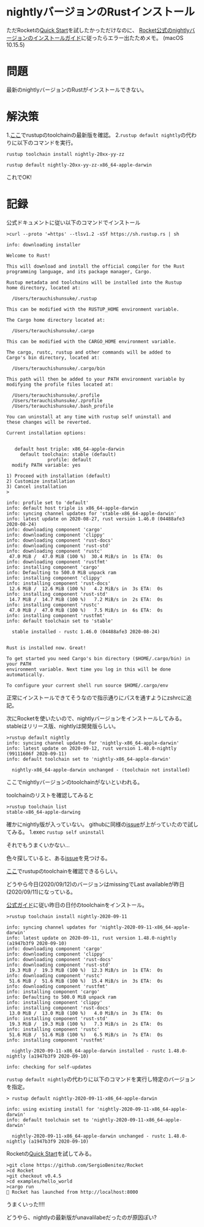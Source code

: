 # nightlyバージョンのRustインストール
ただRocketの[Quick Start](https://rocket.rs/v0.4/guide/quickstart/)を試したかっただけなのに、
[Rocket公式のnightlyバージョンのインストールガイド](https://rocket.rs/v0.4/guide/getting-started/)に従ったらエラー出たためメモ。
(macOS 10.15.5)

# 問題
最新のnightlyバージョンのRustがインストールできない。

# 解決策

1.[ここ](https://rust-lang.github.io/rustup-components-history/x86_64-apple-darwin.html)でrustupのtoolchainの最新版を確認。
2.`rustup default nightly`の代わりに以下のコマンドを実行。

`rustup toolchain install nightly-20xx-yy-zz`

`rustup default nightly-20xx-yy-zz-x86_64-apple-darwin`

これでOK!

# 記録

公式ドキュメントに従い以下のコマンドでインストール

```
>curl --proto '=https' --tlsv1.2 -sSf https://sh.rustup.rs | sh

info: downloading installer

Welcome to Rust!

This will download and install the official compiler for the Rust
programming language, and its package manager, Cargo.

Rustup metadata and toolchains will be installed into the Rustup
home directory, located at:

  /Users/terauchishunsuke/.rustup

This can be modified with the RUSTUP_HOME environment variable.

The Cargo home directory located at:

  /Users/terauchishunsuke/.cargo

This can be modified with the CARGO_HOME environment variable.

The cargo, rustc, rustup and other commands will be added to
Cargo's bin directory, located at:

  /Users/terauchishunsuke/.cargo/bin

This path will then be added to your PATH environment variable by
modifying the profile files located at:

  /Users/terauchishunsuke/.profile
  /Users/terauchishunsuke/.zprofile
  /Users/terauchishunsuke/.bash_profile

You can uninstall at any time with rustup self uninstall and
these changes will be reverted.

Current installation options:


   default host triple: x86_64-apple-darwin
     default toolchain: stable (default)
               profile: default
  modify PATH variable: yes

1) Proceed with installation (default)
2) Customize installation
3) Cancel installation
>

info: profile set to 'default'
info: default host triple is x86_64-apple-darwin
info: syncing channel updates for 'stable-x86_64-apple-darwin'
info: latest update on 2020-08-27, rust version 1.46.0 (04488afe3 2020-08-24)
info: downloading component 'cargo'
info: downloading component 'clippy'
info: downloading component 'rust-docs'
info: downloading component 'rust-std'
info: downloading component 'rustc'
 47.0 MiB /  47.0 MiB (100 %)  30.4 MiB/s in  1s ETA:  0s
info: downloading component 'rustfmt'
info: installing component 'cargo'
info: Defaulting to 500.0 MiB unpack ram
info: installing component 'clippy'
info: installing component 'rust-docs'
 12.6 MiB /  12.6 MiB (100 %)   4.2 MiB/s in  3s ETA:  0s
info: installing component 'rust-std'
 14.7 MiB /  14.7 MiB (100 %)   7.2 MiB/s in  2s ETA:  0s
info: installing component 'rustc'
 47.0 MiB /  47.0 MiB (100 %)   7.5 MiB/s in  6s ETA:  0s
info: installing component 'rustfmt'
info: default toolchain set to 'stable'

  stable installed - rustc 1.46.0 (04488afe3 2020-08-24)


Rust is installed now. Great!

To get started you need Cargo's bin directory ($HOME/.cargo/bin) in your PATH
environment variable. Next time you log in this will be done
automatically.

To configure your current shell run source $HOME/.cargo/env
```

正常にインストールできてそうなので指示通りにパスを通すようにzshrcに追記。

次にRocketを使いたいので、nightlyバージョンをインストールしてみる。
stableはリリース版、nightlyは開発版らしい。

```
>rustup default nightly
info: syncing channel updates for 'nightly-x86_64-apple-darwin'
info: latest update on 2020-09-12, rust version 1.48.0-nightly (99111606f 2020-09-11)
info: default toolchain set to 'nightly-x86_64-apple-darwin'

  nightly-x86_64-apple-darwin unchanged - (toolchain not installed)
```

ここでnightlyバージョンのtoolchainがないといわれる。

toolchainのリストを確認してみると

```
>rustup toolchain list
stable-x86_64-apple-darwing
```
確かにnightly版が入っていない。
githubに同様の[issue](https://github.com/rust-lang/rust/issues/46391)が上がっていたので試してみる。
1.exec `rustup self uninstall`

それでもうまくいかない...

色々探していると、ある[issue](https://github.com/rust-lang/rust/issues/55571)を見つける。

[ここ](https://rust-lang.github.io/rustup-components-history/x86_64-apple-darwin.html)でrustupのtoolchainを確認できるらしい。

どうやら今日(2020/09/12)のバージョンはmissingでLast availableが昨日(2020/09/11)になっている。

[公式ガイド](https://doc.rust-lang.org/edition-guide/rust-2018/rustup-for-managing-rust-versions.html)に従い昨日の日付のtoolchainをインストール。

```
>rustup toolchain install nightly-2020-09-11

info: syncing channel updates for 'nightly-2020-09-11-x86_64-apple-darwin'
info: latest update on 2020-09-11, rust version 1.48.0-nightly (a1947b3f9 2020-09-10)
info: downloading component 'cargo'
info: downloading component 'clippy'
info: downloading component 'rust-docs'
info: downloading component 'rust-std'
 19.3 MiB /  19.3 MiB (100 %)  12.3 MiB/s in  1s ETA:  0s
info: downloading component 'rustc'
 51.6 MiB /  51.6 MiB (100 %)  15.4 MiB/s in  3s ETA:  0s
info: downloading component 'rustfmt'
info: installing component 'cargo'
info: Defaulting to 500.0 MiB unpack ram
info: installing component 'clippy'
info: installing component 'rust-docs'
 13.0 MiB /  13.0 MiB (100 %)   4.0 MiB/s in  3s ETA:  0s
info: installing component 'rust-std'
 19.3 MiB /  19.3 MiB (100 %)   7.3 MiB/s in  2s ETA:  0s
info: installing component 'rustc'
 51.6 MiB /  51.6 MiB (100 %)   6.5 MiB/s in  7s ETA:  0s
info: installing component 'rustfmt'

  nightly-2020-09-11-x86_64-apple-darwin installed - rustc 1.48.0-nightly (a1947b3f9 2020-09-10)

info: checking for self-updates
```

`rustup default nightly`の代わりに以下のコマンドを実行し特定のバージョンを指定。

```
> rustup default nightly-2020-09-11-x86_64-apple-darwin

info: using existing install for 'nightly-2020-09-11-x86_64-apple-darwin'
info: default toolchain set to 'nightly-2020-09-11-x86_64-apple-darwin'

  nightly-2020-09-11-x86_64-apple-darwin unchanged - rustc 1.48.0-nightly (a1947b3f9 2020-09-10)

```

Rocketの[Quick Start](https://rocket.rs/v0.4/guide/quickstart/)を試してみる。

```
>git clone https://github.com/SergioBenitez/Rocket
>cd Rocket
>git checkout v0.4.5
>cd examples/hello_world
>cargo run
🚀 Rocket has launched from http://localhost:8000
```
うまくいった!!!!

どうやら、nightlyの最新版がunavalilabeだったのが原因ぽい?
